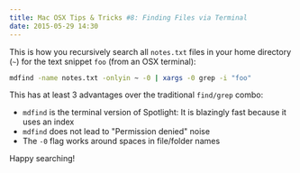 ```yaml
---
title: Mac OSX Tips & Tricks #8: Finding Files via Terminal
date: 2015-05-29 14:30
---
```

This is how you recursively search all `notes.txt` files in your home directory (`~`)
for the text snippet `foo` (from an OSX terminal):

```bash
mdfind -name notes.txt -onlyin ~ -0 | xargs -0 grep -i "foo"
```

This has at least 3 advantages over the traditional `find/grep` combo:

* `mdfind` is the terminal version of Spotlight: It is blazingly fast because it uses an
index
* `mdfind` does not lead to "Permission denied" noise
* The `-0` flag works around spaces in file/folder names

Happy searching!